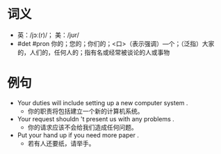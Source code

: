 # 词义
- 英：/jɔː(r)/； 美：/jʊr/
- #det #pron 你的；您的；你们的；<口>（表示强调）—个；（泛指）大家的，人们的，任何人的；指有名或经常被谈论的人或事物
# 例句
- Your duties will include setting up a new computer system .
	- 你的职责将包括建立一个新的计算机系统。
- Your request shouldn 't present us with any problems .
	- 你的请求应该不会给我们造成任何问题。
- Put your hand up if you need more paper .
	- 若有人还要纸，请举手。
